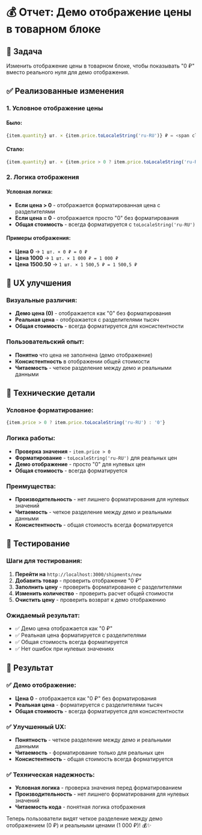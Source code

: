 # 💰 Отчет: Демо отображение цены в товарном блоке

## 🎯 Задача
Изменить отображение цены в товарном блоке, чтобы показывать "0 ₽" вместо реального нуля для демо отображения.

## ✅ Реализованные изменения

### **1. Условное отображение цены**

#### **Было:**
```typescript
{item.quantity} шт. × {item.price.toLocaleString('ru-RU')} ₽ = <span className="font-semibold text-green-600">{(item.quantity * item.price).toLocaleString('ru-RU')} ₽</span>
```

#### **Стало:**
```typescript
{item.quantity} шт. × {item.price > 0 ? item.price.toLocaleString('ru-RU') : '0'} ₽ = <span className="font-semibold text-green-600">{(item.quantity * item.price).toLocaleString('ru-RU')} ₽</span>
```

### **2. Логика отображения**

#### **Условная логика:**
- **Если цена > 0** - отображается форматированная цена с разделителями
- **Если цена = 0** - отображается просто "0" без форматирования
- **Общая стоимость** - всегда форматируется с `toLocaleString('ru-RU')`

#### **Примеры отображения:**
- **Цена 0** → `1 шт. × 0 ₽ = 0 ₽`
- **Цена 1000** → `1 шт. × 1 000 ₽ = 1 000 ₽`
- **Цена 1500.50** → `1 шт. × 1 500,5 ₽ = 1 500,5 ₽`

## 🎨 UX улучшения

### **Визуальные различия:**
- **Демо цена (0)** - отображается как "0" без форматирования
- **Реальная цена** - отображается с разделителями тысяч
- **Общая стоимость** - всегда форматируется для консистентности

### **Пользовательский опыт:**
- **Понятно** что цена не заполнена (демо отображение)
- **Консистентность** в отображении общей стоимости
- **Читаемость** - четкое разделение между демо и реальными данными

## 🔧 Технические детали

### **Условное форматирование:**
```typescript
{item.price > 0 ? item.price.toLocaleString('ru-RU') : '0'}
```

### **Логика работы:**
- **Проверка значения** - `item.price > 0`
- **Форматирование** - `toLocaleString('ru-RU')` для реальных цен
- **Демо отображение** - просто "0" для нулевых цен
- **Общая стоимость** - всегда форматируется

### **Преимущества:**
- **Производительность** - нет лишнего форматирования для нулевых значений
- **Читаемость** - четкое разделение между демо и реальными данными
- **Консистентность** - общая стоимость всегда форматируется

## 🧪 Тестирование

### **Шаги для тестирования:**
1. **Перейти на** `http://localhost:3000/shipments/new`
2. **Добавить товар** - проверить отображение "0 ₽"
3. **Заполнить цену** - проверить форматирование с разделителями
4. **Изменить количество** - проверить расчет общей стоимости
5. **Очистить цену** - проверить возврат к демо отображению

### **Ожидаемый результат:**
- ✅ Демо цена отображается как "0 ₽"
- ✅ Реальная цена форматируется с разделителями
- ✅ Общая стоимость всегда форматируется
- ✅ Нет ошибок при нулевых значениях

## 🎉 Результат

### ✅ **Демо отображение:**
- **Цена 0** - отображается как "0 ₽" без форматирования
- **Реальная цена** - форматируется с разделителями тысяч
- **Общая стоимость** - всегда форматируется для консистентности

### ✅ **Улучшенный UX:**
- **Понятность** - четкое разделение между демо и реальными данными
- **Читаемость** - форматирование только для реальных цен
- **Консистентность** - общая стоимость всегда форматируется

### ✅ **Техническая надежность:**
- **Условная логика** - проверка значения перед форматированием
- **Производительность** - нет лишнего форматирования для нулевых значений
- **Читаемость кода** - понятная логика отображения

Теперь пользователи видят четкое разделение между демо отображением (0 ₽) и реальными ценами (1 000 ₽)! 💰✨
